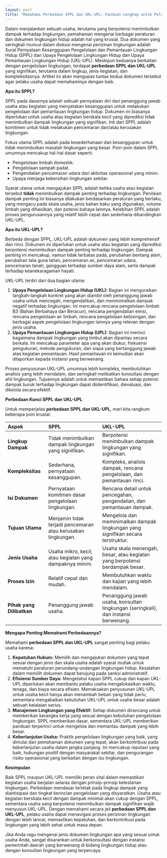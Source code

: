 ```yaml
---
layout: post
title: "Memahami Perbedaan SPPL dan UKL-UPL: Panduan Lengkap untuk Pelaku Usaha"
---
```


Dalam menjalankan sebuah usaha, terutama yang berpotensi menimbulkan dampak terhadap lingkungan, pemahaman mengenai berbagai peraturan dan dokumen lingkungan hidup adalah hal yang krusial. Dua dokumen yang seringkali muncul dalam diskusi mengenai perizinan lingkungan adalah Surat Pernyataan Kesanggupan Pengelolaan dan Pemantauan Lingkungan Hidup (SPPL) dan Upaya Pengelolaan Lingkungan Hidup dan Upaya Pemantauan Lingkungan Hidup (UKL-UPL). Meskipun keduanya berkaitan dengan pengelolaan lingkungan, terdapat **perbedaan SPPL dan UKL-UPL** yang signifikan, terutama dalam lingkup, jenis kegiatan, dan kompleksitasnya. Artikel ini akan mengupas tuntas kedua dokumen tersebut agar pelaku usaha dapat memahaminya dengan baik.

**Apa itu SPPL?**

SPPL pada dasarnya adalah sebuah pernyataan diri dari penanggung jawab usaha atau kegiatan yang menyatakan kesanggupan untuk melakukan pengelolaan dan pemantauan lingkungan hidup. Dokumen ini biasanya diperlukan untuk usaha atau kegiatan berskala kecil yang diprediksi tidak menimbulkan dampak lingkungan yang signifikan. Inti dari SPPL adalah komitmen untuk tidak melakukan pencemaran dan/atau kerusakan lingkungan.

Fokus utama SPPL adalah pada kesederhanaan dan kesanggupan untuk *tidak* menimbulkan masalah lingkungan yang besar. Poin-poin dalam SPPL umumnya mencakup hal-hal dasar seperti:

*   Pengelolaan limbah domestik.
*   Pengelolaan sampah padat.
*   Pengendalian pencemaran udara dari aktivitas operasional yang minim.
*   Upaya menjaga kebersihan lingkungan sekitar.

Syarat utama untuk mengajukan SPPL adalah ketika usaha atau kegiatan tersebut **tidak** menimbulkan dampak penting terhadap lingkungan. Penilaian dampak penting ini biasanya dilakukan berdasarkan peraturan yang berlaku, yang mengacu pada skala usaha, jenis bahan baku yang digunakan, volume limbah yang dihasilkan, dan potensi bahaya lainnya. Kelebihan SPPL adalah proses pengurusannya yang relatif lebih cepat dan sederhana dibandingkan UKL-UPL.

**Apa itu UKL-UPL?**

Berbeda dengan SPPL, UKL-UPL adalah dokumen yang lebih komprehensif dan rinci. Dokumen ini diperlukan untuk usaha atau kegiatan yang diprediksi berpotensi menimbulkan dampak penting terhadap lingkungan. Dampak penting ini mencakup, namun tidak terbatas pada, perubahan bentang alam, perubahan tata guna lahan, pencemaran air, pencemaran udara, pencemaran tanah, gangguan terhadap sumber daya alam, serta dampak terhadap keanekaragaman hayati.

UKL-UPL terdiri dari dua bagian utama:

1.  **Upaya Pengelolaan Lingkungan Hidup (UKL):** Bagian ini menguraikan langkah-langkah konkret yang akan diambil oleh penanggung jawab usaha untuk mencegah, mengendalikan, dan meminimalkan dampak negatif terhadap lingkungan. Ini mencakup rencana pengelolaan limbah B3 (Bahan Berbahaya dan Beracun), rencana pengendalian emisi, rencana pengelolaan air limbah, rencana pengelolaan kebisingan, dan berbagai aspek pengelolaan lingkungan lainnya yang relevan dengan jenis usaha.
2.  **Upaya Pemantauan Lingkungan Hidup (UPL):** Bagian ini merinci bagaimana dampak lingkungan yang timbul akan dipantau secara berkala. Ini mencakup parameter apa yang akan diukur, frekuensi pengukuran, metode pengukuran, dan siapa yang bertanggung jawab atas kegiatan pemantauan. Hasil pemantauan ini kemudian akan dilaporkan kepada instansi yang berwenang.

Proses penyusunan UKL-UPL umumnya lebih kompleks, membutuhkan analisis yang lebih mendalam, dan seringkali melibatkan konsultasi dengan ahli lingkungan. Tujuannya adalah untuk memastikan bahwa setiap potensi dampak buruk terhadap lingkungan dapat diidentifikasi, dievaluasi, dan dikelola secara efektif.

**Perbedaan Kunci SPPL dan UKL-UPL**

Untuk memperjelas **perbedaan SPPL dan UKL-UPL**, mari kita rangkum beberapa poin krusial:

| Aspek             | SPPL                                                       | UKL-UPL                                                                     |
| :---------------- | :--------------------------------------------------------- | :-------------------------------------------------------------------------- |
| **Lingkup Dampak** | Tidak menimbulkan dampak lingkungan yang signifikan.         | Berpotensi menimbulkan dampak lingkungan yang signifikan.                   |
| **Kompleksitas**  | Sederhana, pernyataan kesanggupan.                         | Kompleks, analisis dampak, rencana pengelolaan, dan pemantauan rinci.       |
| **Isi Dokumen**   | Pernyataan komitmen dasar pengelolaan lingkungan.          | Rencana detail untuk pencegahan, pengendalian, dan pemantauan dampak.       |
| **Tujuan Utama**  | Menjamin tidak terjadi pencemaran atau kerusakan lingkungan. | Mengelola dan meminimalkan dampak lingkungan yang signifikan secara terstruktur. |
| **Jenis Usaha**   | Usaha mikro, kecil, atau kegiatan yang dampaknya minim.    | Usaha skala menengah, besar, atau kegiatan yang berpotensi berdampak besar. |
| **Proses Izin**   | Relatif cepat dan mudah.                                   | Membutuhkan waktu dan kajian yang lebih mendalam.                          |
| **Pihak yang Dilibatkan** | Penanggung jawab usaha.                                | Penanggung jawab usaha, konsultan lingkungan (seringkali), dan instansi berwenang. |

**Mengapa Penting Memahami Perbedaannya?**

Memahami **perbedaan SPPL dan UKL-UPL** sangat penting bagi pelaku usaha karena:

1.  **Kepatuhan Hukum:** Memilih dan mengajukan dokumen yang tepat sesuai dengan jenis dan skala usaha adalah syarat mutlak untuk mematuhi peraturan perundang-undangan lingkungan hidup. Kesalahan dalam memilih dokumen dapat berujung pada sanksi administratif.
2.  **Efisiensi Sumber Daya:** Mengetahui kapan SPPL cukup dan kapan UKL-UPL diperlukan akan membantu pelaku usaha mengalokasikan waktu, tenaga, dan biaya secara efisien. Memaksakan penyusunan UKL-UPL untuk usaha kecil hanya akan menambah beban yang tidak perlu, sementara mengabaikan kebutuhan UKL-UPL untuk usaha besar adalah sebuah kelalaian serius.
3.  **Manajemen Lingkungan yang Efektif:** Setiap dokumen dirancang untuk memberikan kerangka kerja yang sesuai dengan kebutuhan pengelolaan lingkungan. SPPL memberikan dasar, sementara UKL-UPL memberikan panduan terperinci untuk mengelola dan memantau dampak yang lebih besar.
4.  **Keberlanjutan Usaha:** Praktik pengelolaan lingkungan yang baik, yang dimulai dari pemahaman dokumen yang tepat, akan berkontribusi pada keberlanjutan usaha dalam jangka panjang. Ini mencakup reputasi yang baik, hubungan positif dengan masyarakat sekitar, dan pengurangan risiko operasional yang berkaitan dengan isu lingkungan.

**Kesimpulan**

Baik SPPL maupun UKL-UPL memiliki peran vital dalam memastikan kegiatan usaha berjalan selaras dengan prinsip-prinsip kelestarian lingkungan. Perbedaan mendasar terletak pada lingkup dampak yang diantisipasi dan tingkat kerincian pengelolaan yang disyaratkan. Usaha atau kegiatan berskala kecil dengan dampak minimal akan cukup dengan SPPL, sementara usaha yang berpotensi menimbulkan dampak signifikan wajib menyusun UKL-UPL. Dengan memahami secara jeli **perbedaan SPPL dan UKL-UPL**, pelaku usaha dapat menavigasi proses perizinan lingkungan dengan lebih lancar, memastikan kepatuhan, dan berkontribusi pada lingkungan yang lebih sehat untuk masa depan.

Jika Anda ragu mengenai jenis dokumen lingkungan apa yang sesuai untuk usaha Anda, sangat disarankan untuk berkonsultasi dengan instansi pemerintah daerah yang berwenang di bidang lingkungan hidup atau dengan konsultan lingkungan yang terpercaya.
